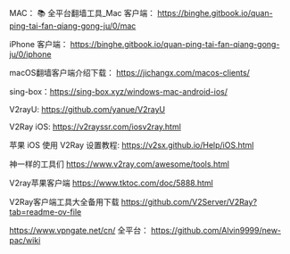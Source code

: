 MAC：
📚
全平台翻墙工具_Mac 客户端：
https://binghe.gitbook.io/quan-ping-tai-fan-qiang-gong-ju/0/mac

iPhone 客户端：
https://binghe.gitbook.io/quan-ping-tai-fan-qiang-gong-ju/0/iphone

macOS翻墙客户端介绍下载：
https://jichangx.com/macos-clients/

sing-box：https://sing-box.xyz/windows-mac-android-ios/

V2rayU: 
https://github.com/yanue/V2rayU

V2Ray iOS: 
https://v2rayssr.com/iosv2ray.html

苹果 iOS 使用 V2Ray 设置教程:
https://v2sx.github.io/Help/iOS.html

神一样的工具们
https://www.v2ray.com/awesome/tools.html

V2ray苹果客户端
https://www.tktoc.com/doc/5888.html

V2Ray客户端工具大全备用下载
https://github.com/V2Server/V2Ray?tab=readme-ov-file

https://www.vpngate.net/cn/
全平台：
https://github.com/Alvin9999/new-pac/wiki

